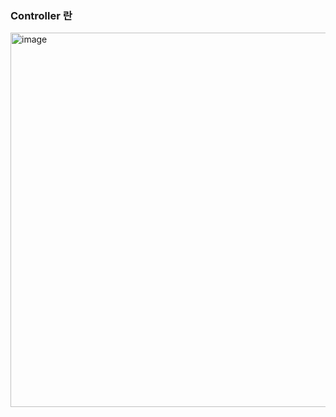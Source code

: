 ### Controller 란

<img width="599" alt="image" src="https://github.com/sm55555/k8s/assets/38831314/d188e6fe-30d1-4a2e-9481-1d51d08f060a">

